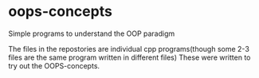 # oops-concepts
Simple programs to understand the OOP paradigm



The files in the repostories are individual cpp programs(though some 2-3 files are the same program written in different files)
These were written to try out the OOPS-concepts.
